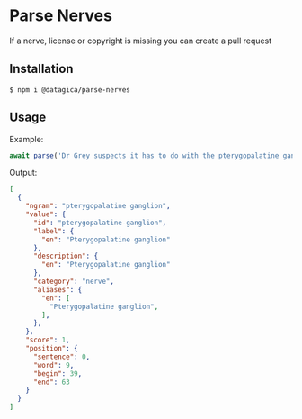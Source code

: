 # Parse Nerves

If a nerve, license or copyright is missing you can create a pull request

## Installation

    $ npm i @datagica/parse-nerves

## Usage

Example:

```javascript
await parse('Dr Grey suspects it has to do with the pterygopalatine ganglion')
```

Output:

```json
[
  {
    "ngram": "pterygopalatine ganglion",
    "value": {
      "id": "pterygopalatine-ganglion",
      "label": {
        "en": "Pterygopalatine ganglion"
      },
      "description": {
        "en": "Pterygopalatine ganglion"
      },
      "category": "nerve",
      "aliases": {
        "en": [
          "Pterygopalatine ganglion",
        ],
      },
    },
    "score": 1,
    "position": {
      "sentence": 0,
      "word": 9,
      "begin": 39,
      "end": 63
    }
  }
]
```
